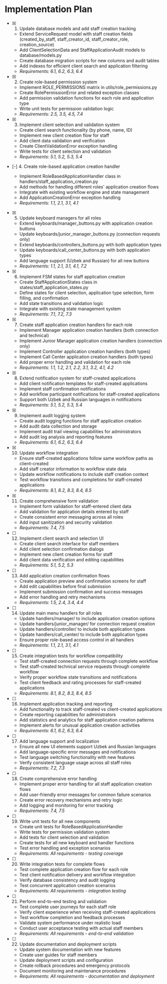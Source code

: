 # Implementation Plan

- [x] 1. Update database models and add staff creation tracking






  - Extend ServiceRequest model with staff creation fields (created_by_staff, staff_creator_id, staff_creator_role, creation_source)
  - Add ClientSelectionData and StaffApplicationAudit models to database/models.py
  - Create database migration scripts for new columns and audit tables
  - Add indexes for efficient client search and application filtering
  - _Requirements: 6.1, 6.2, 6.3, 6.4_

- [x] 2. Create role-based permission system





  - Implement ROLE_PERMISSIONS matrix in utils/role_permissions.py
  - Create RolePermissionError and related exception classes
  - Add permission validation functions for each role and application type
  - Write unit tests for permission validation logic
  - _Requirements: 2.5, 3.5, 4.5, 7.4_

- [x] 3. Implement client selection and validation system





  - Create client search functionality (by phone, name, ID)
  - Implement new client creation flow for staff
  - Add client data validation and verification
  - Create ClientValidationError exception handling
  - Write tests for client selection and validation
  - _Requirements: 5.1, 5.2, 5.3, 5.4_

- [-] 4. Create role-based application creation handler



  - Implement RoleBasedApplicationHandler class in handlers/staff_application_creation.py
  - Add methods for handling different roles' application creation flows
  - Integrate with existing workflow engine and state management
  - Add ApplicationCreationError exception handling
  - _Requirements: 1.1, 2.1, 3.1, 4.1_

- [x] 5. Update keyboard managers for all roles







  - Extend keyboards/manager_buttons.py with application creation buttons
  - Update keyboards/junior_manager_buttons.py (connection requests only)
  - Extend keyboards/controllers_buttons.py with both application types
  - Update keyboards/call_center_buttons.py with both application types
  - Add language support (Uzbek and Russian) for all new buttons
  - _Requirements: 1.1, 2.1, 3.1, 4.1, 7.2_

- [x] 6. Implement FSM states for staff application creation





  - Create StaffApplicationStates class in states/staff_application_states.py
  - Define states for client selection, application type selection, form filling, and confirmation
  - Add state transitions and validation logic
  - Integrate with existing state management system
  - _Requirements: 7.1, 7.2, 7.3_

- [x] 7. Create staff application creation handlers for each role





  - Implement Manager application creation handlers (both connection and technical)
  - Implement Junior Manager application creation handlers (connection only)
  - Implement Controller application creation handlers (both types)
  - Implement Call Center application creation handlers (both types)
  - Add proper error handling and validation for each role
  - _Requirements: 1.1, 1.2, 2.1, 2.2, 3.1, 3.2, 4.1, 4.2_

- [x] 8. Extend notification system for staff-created applications





  - Add client notification templates for staff-created applications
  - Implement staff confirmation notifications
  - Add workflow participant notifications for staff-created applications
  - Support both Uzbek and Russian languages in notifications
  - _Requirements: 5.1, 5.2, 5.3, 5.4_

- [x] 9. Implement audit logging system





  - Create audit logging functions for staff application creation
  - Add audit data collection and storage
  - Implement audit trail viewing capabilities for administrators
  - Add audit log analysis and reporting features
  - _Requirements: 6.1, 6.2, 6.3, 6.4_

- [x] 10. Update workflow integration





  - Ensure staff-created applications follow same workflow paths as client-created
  - Add staff creator information to workflow state data
  - Update workflow notifications to include staff creation context
  - Test workflow transitions and completions for staff-created applications
  - _Requirements: 8.1, 8.2, 8.3, 8.4, 8.5_

- [x] 11. Create comprehensive form validation





  - Implement form validation for staff-entered client data
  - Add validation for application details entered by staff
  - Create consistent error messaging across all roles
  - Add input sanitization and security validation
  - _Requirements: 7.4, 7.5_

- [ ] 12. Implement client search and selection UI
  - Create client search interface for staff members
  - Add client selection confirmation dialogs
  - Implement new client creation forms for staff
  - Add client data verification and editing capabilities
  - _Requirements: 5.1, 5.2, 5.3_

- [ ] 13. Add application creation confirmation flows
  - Create application preview and confirmation screens for staff
  - Add edit capabilities before final submission
  - Implement submission confirmation and success messages
  - Add error handling and retry mechanisms
  - _Requirements: 1.5, 2.4, 3.4, 4.4_

- [ ] 14. Update main menu handlers for all roles
  - Update handlers/manager/ to include application creation options
  - Update handlers/junior_manager/ for connection request creation
  - Update handlers/controller/ to include both application types
  - Update handlers/call_center/ to include both application types
  - Ensure proper role-based access control in all handlers
  - _Requirements: 1.1, 2.1, 3.1, 4.1_

- [ ] 15. Create integration tests for workflow compatibility
  - Test staff-created connection requests through complete workflow
  - Test staff-created technical service requests through complete workflow
  - Verify proper workflow state transitions and notifications
  - Test client feedback and rating processes for staff-created applications
  - _Requirements: 8.1, 8.2, 8.3, 8.4, 8.5_

- [ ] 16. Implement application tracking and reporting
  - Add functionality to track staff-created vs client-created applications
  - Create reporting capabilities for administrators
  - Add statistics and analytics for staff application creation patterns
  - Implement alerts for unusual application creation activities
  - _Requirements: 6.1, 6.2, 6.3, 6.4_

- [ ] 17. Add language support and localization
  - Ensure all new UI elements support Uzbek and Russian languages
  - Add language-specific error messages and notifications
  - Test language switching functionality with new features
  - Verify consistent language usage across all staff roles
  - _Requirements: 7.2, 7.3_

- [ ] 18. Create comprehensive error handling
  - Implement proper error handling for all staff application creation flows
  - Add user-friendly error messages for common failure scenarios
  - Create error recovery mechanisms and retry logic
  - Add logging and monitoring for error tracking
  - _Requirements: 7.4, 7.5_

- [ ] 19. Write unit tests for all new components
  - Create unit tests for RoleBasedApplicationHandler
  - Write tests for permission validation system
  - Add tests for client selection and validation
  - Create tests for all new keyboard and handler functions
  - Test error handling and exception scenarios
  - _Requirements: All requirements - testing coverage_

- [ ] 20. Write integration tests for complete flows
  - Test complete application creation flow for each role
  - Test client notification delivery and workflow integration
  - Verify database consistency and audit logging
  - Test concurrent application creation scenarios
  - _Requirements: All requirements - integration testing_

- [ ] 21. Perform end-to-end testing and validation
  - Test complete user journeys for each staff role
  - Verify client experience when receiving staff-created applications
  - Test workflow completion and feedback processes
  - Validate system performance under realistic load
  - Conduct user acceptance testing with actual staff members
  - _Requirements: All requirements - end-to-end validation_

- [ ] 22. Update documentation and deployment scripts
  - Update system documentation with new features
  - Create user guides for staff members
  - Update deployment scripts and configuration
  - Create rollback procedures and emergency protocols
  - Document monitoring and maintenance procedures
  - _Requirements: All requirements - documentation and deployment_
